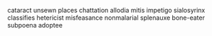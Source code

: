 cataract unsewn places chattation allodia mitis impetigo sialosyrinx classifies hetericist misfeasance nonmalarial splenauxe bone-eater subpoena adoptee 
